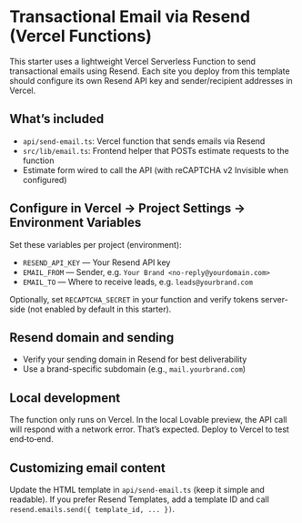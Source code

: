 # Transactional Email via Resend (Vercel Functions)

This starter uses a lightweight Vercel Serverless Function to send transactional emails using Resend. Each site you deploy from this template should configure its own Resend API key and sender/recipient addresses in Vercel.

## What’s included
- `api/send-email.ts`: Vercel function that sends emails via Resend
- `src/lib/email.ts`: Frontend helper that POSTs estimate requests to the function
- Estimate form wired to call the API (with reCAPTCHA v2 Invisible when configured)

## Configure in Vercel → Project Settings → Environment Variables
Set these variables per project (environment):

- `RESEND_API_KEY` — Your Resend API key
- `EMAIL_FROM` — Sender, e.g. `Your Brand <no-reply@yourdomain.com>`
- `EMAIL_TO` — Where to receive leads, e.g. `leads@yourbrand.com`

Optionally, set `RECAPTCHA_SECRET` in your function and verify tokens server-side (not enabled by default in this starter).

## Resend domain and sending
- Verify your sending domain in Resend for best deliverability
- Use a brand-specific subdomain (e.g., `mail.yourbrand.com`)

## Local development
The function only runs on Vercel. In the local Lovable preview, the API call will respond with a network error. That’s expected. Deploy to Vercel to test end‑to‑end.

## Customizing email content
Update the HTML template in `api/send-email.ts` (keep it simple and readable). If you prefer Resend Templates, add a template ID and call `resend.emails.send({ template_id, ... })`.
